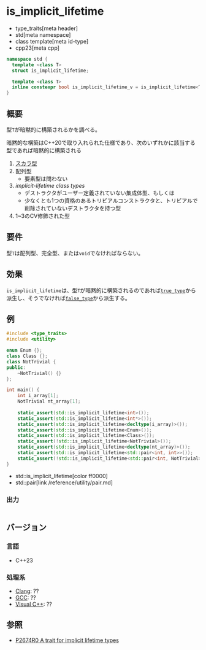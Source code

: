# is_implicit_lifetime
* type_traits[meta header]
* std[meta namespace]
* class template[meta id-type]
* cpp23[meta cpp]

```cpp
namespace std {
  template <class T>
  struct is_implicit_lifetime;

  template <class T>
  inline constexpr bool is_implicit_lifetime_v = is_implicit_lifetime<T>::value;
}
```

## 概要
型`T`が暗黙的に構築されるかを調べる。

暗黙的な構築はC++20で取り入れられた仕様であり、次のいずれかに該当する型であれば暗黙的に構築される

1. [スカラ型](/reference/type_traits/is_scalar.md)
2. 配列型
    - 要素型は問わない
3. *implicit-lifetime class types*
    - デストラクタがユーザー定義されていない集成体型、もしくは
    - 少なくとも1つの資格のあるトリビアルコンストラクタと、トリビアルで削除されていないデストラクタを持つ型
4. 1~3のCV修飾された型


## 要件
型`T`は配列型、完全型、または`void`でなければならない。


## 効果
`is_implicit_lifetime`は、型`T`が暗黙的に構築されるのであれば[`true_type`](true_type.md)から派生し、そうでなければ[`false_type`](false_type.md)から派生する。


## 例
```cpp example
#include <type_traits>
#include <utility>

enum Enum {};
class Class {};
class NotTrivial {
public:
    ~NotTrivial() {}
};

int main() {
    int i_array[1];
    NotTrivial nt_array[1];
    
    static_assert(std::is_implicit_lifetime<int>());
    static_assert(std::is_implicit_lifetime<int*>());
    static_assert(std::is_implicit_lifetime<decltype(i_array)>());
    static_assert(std::is_implicit_lifetime<Enum>());
    static_assert(std::is_implicit_lifetime<Class>());
    static_assert(!std::is_implicit_lifetime<NotTrivial>());
    static_assert(std::is_implicit_lifetime<decltype(nt_array)>());
    static_assert(std::is_implicit_lifetime<std::pair<int, int>>());
    static_assert(!std::is_implicit_lifetime<std::pair<int, NotTrivial>>());
}
```
* std::is_implicit_lifetime[color ff0000]
* std::pair[link /reference/utility/pair.md]

### 出力
```
```

## バージョン
### 言語
- C++23

### 処理系
- [Clang](/implementation.md#clang): ??
- [GCC](/implementation.md#gcc): ??
- [Visual C++](/implementation.md#visual_cpp): ??


## 参照
- [P2674R0 A trait for implicit lifetime types](https://www.open-std.org/jtc1/sc22/wg21/docs/papers/2022/p2674r0.pdf)
